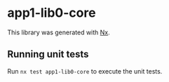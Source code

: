 # app1-lib0-core

This library was generated with [Nx](https://nx.dev).

## Running unit tests

Run `nx test app1-lib0-core` to execute the unit tests.

